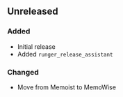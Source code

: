 ## Unreleased
### Added
- Initial release
- Added `runger_release_assistant`

### Changed
- Move from Memoist to MemoWise
